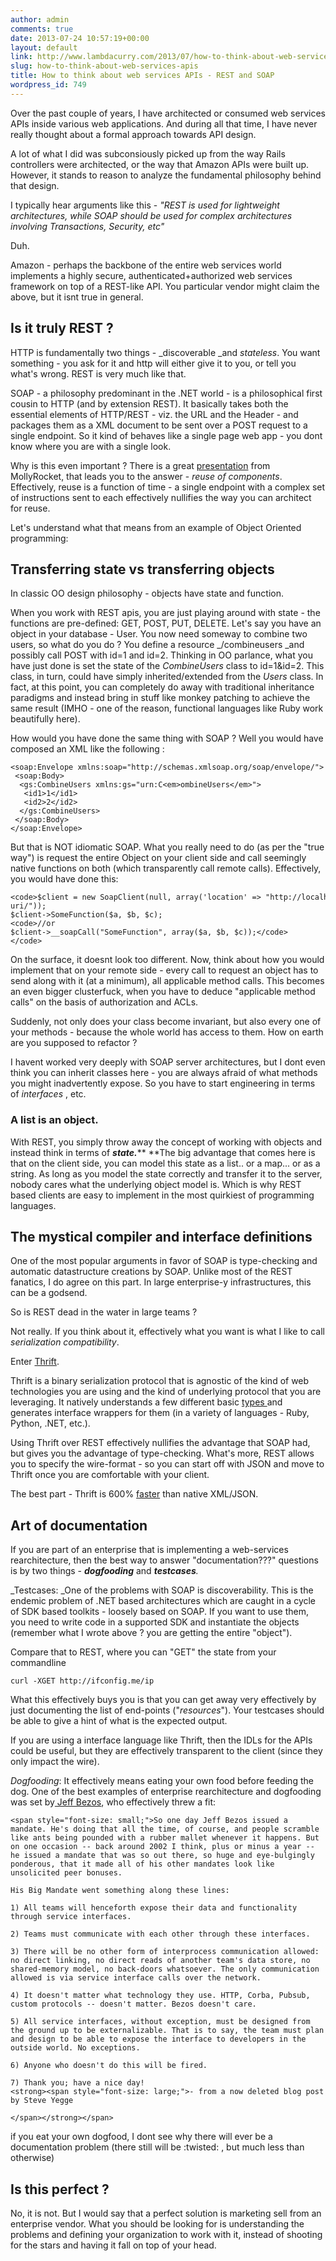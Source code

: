 ```yaml
---
author: admin
comments: true
date: 2013-07-24 10:57:19+00:00
layout: default
link: http://www.lambdacurry.com/2013/07/how-to-think-about-web-services-apis/
slug: how-to-think-about-web-services-apis
title: How to think about web services APIs - REST and SOAP
wordpress_id: 749
---
```


Over the past couple of years, I have architected or consumed web services APIs inside various web applications. And during all that time, I have never really thought about a formal approach towards API design.

A lot of what I did was subconsiously picked up from the way Rails controllers were architected, or the way that Amazon APIs were built up. However, it stands to reason to analyze the fundamental philosophy behind that design.

I typically hear arguments like this - _"REST is used for lightweight architectures, while SOAP should be used for complex architectures involving Transactions, Security, etc"_

Duh.

Amazon - perhaps the backbone of the entire web services world implements a highly secure, authenticated+authorized web services framework on top of a REST-like API. You particular vendor might claim the above, but it isnt true in general.


## Is it truly REST ?


HTTP is fundamentally two things - _discoverable _and _stateless_. You want something - you ask for it and http will either give it to you, or tell you what's wrong. REST is very much like that.

SOAP - a philosophy predominant in the .NET world - is a philosophical first cousin to HTTP (and by extension REST). It basically takes both the essential elements of HTTP/REST - viz. the URL and the Header - and packages them as a XML document to be sent over a POST request to a single endpoint. So it kind of behaves like a single page web app - you dont know where you are with a single look.

Why is this even important ? There is a great [presentation](http://mollyrocket.com/883.pdf) from MollyRocket, that leads you to the answer - _reuse of components_. Effectively, reuse is a function of time - a single endpoint with a complex set of instructions sent to each effectively nullifies the way you can architect for reuse.

Let's understand what that means from an example of Object Oriented programming:


## Transferring state vs transferring objects


In classic OO design philosophy - objects have state and function.

When you work with REST apis, you are just playing around with state - the functions are pre-defined: GET, POST, PUT, DELETE. Let's say you have an object in your database - User. You now need someway to combine two users, so what do you do ? You define a resource _/combineusers _and possibly call POST with id=1 and id=2. Thinking in OO parlance, what you have just done is set the state of the _CombineUsers_ class to id=1&id=2. This class, in turn, could have simply inherited/extended from the _Users_ class. In fact, at this point, you can completely do away with traditional inheritance paradigms and instead bring in stuff like monkey patching to achieve the same result (IMHO - one of the reason, functional languages like Ruby work beautifully here).

How would you have done the same thing with SOAP ? Well you would have composed an XML like the following :

    
    <soap:Envelope xmlns:soap="http://schemas.xmlsoap.org/soap/envelope/">
     <soap:Body>
      <gs:CombineUsers xmlns:gs="urn:C<em>ombineUsers</em>">
       <id1>1</id1>
       <id2>2</id2>
      </gs:CombineUsers>
     </soap:Body>
    </soap:Envelope>


But that is NOT idiomatic SOAP. What you really need to do (as per the "true way") is request the entire Object on your client side and call seemingly native functions on both (which transparently call remote calls). Effectively, you would have done this:

    
    <code>$client = new SoapClient(null, array('location' => "http://localhost/soap.php",'uri'      => "http://test-uri/"));
    $client->SomeFunction($a, $b, $c);
    <code>//or
    $client->__soapCall("SomeFunction", array($a, $b, $c));</code>
    </code>


On the surface, it doesnt look too different. Now, think about how you would implement that on your remote side - every call to request an object has to send along with it (at a minimum), all applicable method calls. This becomes an even bigger clusterfuck, when you have to deduce "applicable method calls" on the basis of authorization and ACLs.

Suddenly, not only does your class become invariant, but also every one of your methods - because the whole world has access to them. How on earth are you supposed to refactor ?

I havent worked very deeply with SOAP server architectures, but I dont even think you can inherit classes here - you are always afraid of what methods you might inadvertently expose. So you have to start engineering in terms of _interfaces_ , etc.


### A list is an object.


With REST, you simply throw away the concept of working with objects and instead think in terms of _**state.**_** **The big advantage that comes here is that on the client side, you can model this state as a list.. or a map... or as a string. As long as you model the state correctly and transfer it to the server, nobody cares what the underlying object model is. Which is why REST based clients are easy to implement in the most quirkiest of programming languages.


## The mystical compiler and interface definitions


One of the most popular arguments in favor of SOAP is type-checking and automatic datastructure creations by SOAP. Unlike most of the REST fanatics, I do agree on this part. In large enterprise-y infrastructures, this can be a godsend.

So is REST dead in the water in large teams ?

Not really. If you think about it, effectively what you want is what I like to call _serialization compatibility_.

Enter [Thrift](http://thrift.apache.org/).

Thrift is a binary serialization protocol that is agnostic of the kind of web technologies you are using and the kind of underlying protocol that you are leveraging. It natively understands a few different basic [types ](http://thrift.apache.org/docs/types/)and generates interface wrappers for them (in a variety of languages - Ruby, Python, .NET, etc.).

Using Thrift over REST effectively nullifies the advantage that SOAP had, but gives you the advantage of type-checking. What's more, REST allows you to specify the wire-format - so you can start off with JSON and move to Thrift once you are comfortable with your client.

The best part - Thrift is 600% [faster](http://code.google.com/p/thrift-protobuf-compare/wiki/BenchmarkingV2) than native XML/JSON.


## Art of documentation


If you are part of an enterprise that is implementing a web-services rearchitecture, then the best way to answer "documentation???" questions is by two things - **_dogfooding_** and _**testcases**._

_Testcases: _One of the problems with SOAP is discoverability. This is the endemic problem of .NET based architectures which are caught in a cycle of SDK based toolkits - loosely based on SOAP. If you want to use them, you need to write code in a supported SDK and instantiate the objects (remember what I wrote above ? you are getting the entire "object").

Compare that to REST, where you can "GET" the state from your commandline

    
    curl -XGET http://ifconfig.me/ip


What this effectively buys you is that you can get away very effectively by just documenting the list of end-points ("_resources_"). Your testcases should be able to give a hint of what is the expected output.

If you are using a interface language like Thrift, then the IDLs for the APIs could be useful, but they are effectively transparent to the client (since they only impact the wire).

_Dogfooding_: It effectively means eating your own food before feeding the dog. One of the best examples of enterprise rearchitecture and dogfooding was set by[ Jeff Bezos](https://raw.github.com/gist/933cc4f7df97d553ed89/24386c6a79bb4b31fb818b70b34c5eab7f12e1ff/gistfile1.txt), who effectively threw a fit:

    
    <span style="font-size: small;">So one day Jeff Bezos issued a mandate. He's doing that all the time, of course, and people scramble like ants being pounded with a rubber mallet whenever it happens. But on one occasion -- back around 2002 I think, plus or minus a year -- he issued a mandate that was so out there, so huge and eye-bulgingly ponderous, that it made all of his other mandates look like unsolicited peer bonuses.
    
    His Big Mandate went something along these lines:
    
    1) All teams will henceforth expose their data and functionality through service interfaces.
    
    2) Teams must communicate with each other through these interfaces.
    
    3) There will be no other form of interprocess communication allowed: no direct linking, no direct reads of another team's data store, no shared-memory model, no back-doors whatsoever. The only communication allowed is via service interface calls over the network.
    
    4) It doesn't matter what technology they use. HTTP, Corba, Pubsub, custom protocols -- doesn't matter. Bezos doesn't care.
    
    5) All service interfaces, without exception, must be designed from the ground up to be externalizable. That is to say, the team must plan and design to be able to expose the interface to developers in the outside world. No exceptions.
    
    6) Anyone who doesn't do this will be fired.
    
    7) Thank you; have a nice day!
    <strong><span style="font-size: large;">- from a now deleted blog post by Steve Yegge
    
    </span></strong></span>


if you eat your own dogfood, I dont see why there will ever be a documentation problem (there still will be :twisted: , but much less than otherwise)


## Is this perfect ?


No, it is not. But I would say that a perfect solution is marketing sell from an enterprise vendor. What you should be looking for is understanding the problems and defining your organization to work with it, instead of shooting for the stars and having it fall on top of your head.
